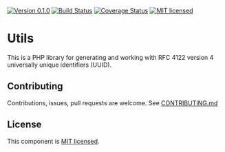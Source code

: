 [![Version 0.1.0](https://img.shields.io/badge/version-v0.1.0-green.svg)](:release:)
[![Build Status](https://travis-ci.org/gpolverini/uuid.svg?branch=master)](:status:) [![Coverage Status](https://coveralls.io/repos/github/gpolverini/uuid/badge.svg?branch=master)](https://coveralls.io/github/gpolverini/uuid?branch=master)
[![MIT licensed](https://img.shields.io/github/license/gpolverini/uuid.svg)](LICENSE.md)

Utils
=====

This is a PHP library for generating and working with RFC 4122 version 4 universally unique identifiers (UUID).

## Contributing

Contributions, issues, pull requests are welcome. See [CONTRIBUTING.md](CONTRIBUTING.md)

## License

This component is [MIT licensed](LICENSE.md).
